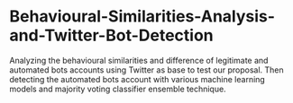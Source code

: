 # Behavioural-Similarities-Analysis-and-Twitter-Bot-Detection

Analyzing the behavioural similarities and difference of legitimate and automated bots accounts using Twitter as base to test our proposal. Then detecting the automated bots account with various machine learning models and majority voting classifier ensemble technique.

